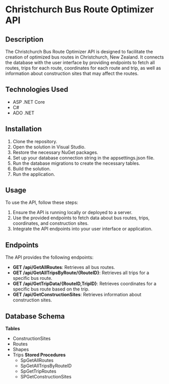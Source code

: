 # Christchurch Bus Route Optimizer API

## Description
The Christchurch Bus Route Optimizer API is designed to facilitate the creation of optimized bus routes in Christchurch, New Zealand. It connects the database with the user interface by providing endpoints to fetch all routes, trips for each route, coordinates for each route and trip, as well as information about construction sites that may affect the routes.

## Technologies Used
- ASP .NET Core
- C#
- ADO .NET

## Installation
1. Clone the repository.
2. Open the solution in Visual Studio.
3. Restore the necessary NuGet packages.
4. Set up your database connection string in the appsettings.json file.
5. Run the database migrations to create the necessary tables.
6. Build the solution.
7. Run the application.

## Usage
To use the API, follow these steps:
1. Ensure the API is running locally or deployed to a server.
2. Use the provided endpoints to fetch data about bus routes, trips, coordinates, and construction sites.
3. Integrate the API endpoints into your user interface or application.

## Endpoints
The API provides the following endpoints:
- **GET /api/GetAllRoutes**: Retrieves all bus routes.
- **GET /api/GetAllTripsByRoute/{RouteID}**: Retrieves all trips for a specific bus route.
- **GET /api/GetTripData/{RouteID,TripID}**: Retrieves coordinates for a specific bus route based on the trip.
- **GET /api/GetConstructionSites**: Retrieves information about construction sites.

## Database Schema
**Tables**
- ConstructionSites
- Routes
- Shapes
- Trips
**Stored Procedures**
  - SpGetAllRoutes
  - SpGetAllTripsByRouteID
  - SpGetTripRoutes
  - SPGetConstructionSites
